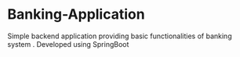 # Banking-Application
Simple backend application providing basic functionalities of banking system . Developed using SpringBoot
